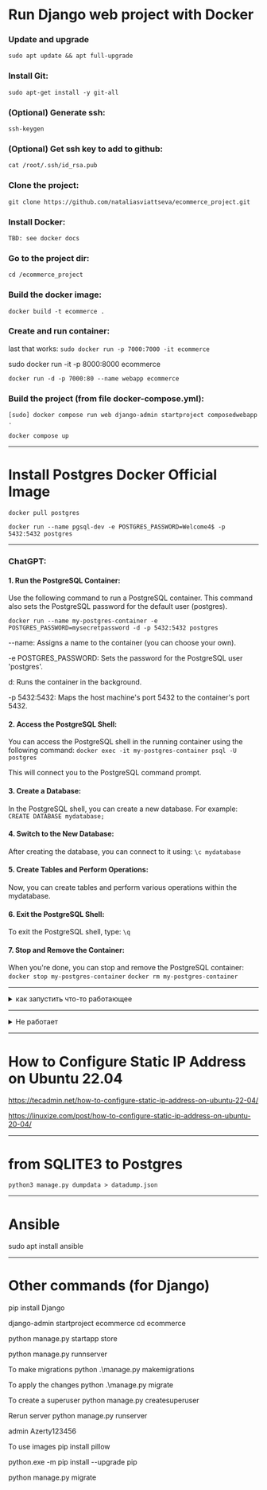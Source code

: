 # Run Django web project with Docker

### Update and upgrade
`sudo apt update && apt full-upgrade
`

### Install Git:
`sudo apt-get install -y git-all`


### (Optional) Generate ssh:
`ssh-keygen`


### (Optional) Get ssh key to add to github: 
`cat /root/.ssh/id_rsa.pub`


### Clone the project:
`git clone https://github.com/nataliasviattseva/ecommerce_project.git`


### Install Docker:
`TBD: see docker docs`


### Go to the project dir:
`cd /ecommerce_project`


### Build the docker image:
`docker build -t ecommerce .`


### Create and run container:
last that works: `sudo docker run -p 7000:7000 -it ecommerce`

sudo docker run -it -p 8000:8000 ecommerce

`docker run -d -p 7000:80 --name webapp ecommerce`



### Build the project (from file docker-compose.yml):
`[sudo] docker compose run web django-admin startproject composedwebapp .`

`docker compose up`


------

# Install Postgres Docker Official Image

`docker pull postgres`

`docker run --name pgsql-dev -e POSTGRES_PASSWORD=Welcome4$ -p 5432:5432 postgres`

***

### ChatGPT:

#### 1. Run the PostgreSQL Container:

Use the following command to run a PostgreSQL container. This command also sets the PostgreSQL password for the default user (postgres).

`docker run --name my-postgres-container -e POSTGRES_PASSWORD=mysecretpassword -d -p 5432:5432 postgres`

--name: Assigns a name to the container (you can choose your own).

-e POSTGRES_PASSWORD: Sets the password for the PostgreSQL user 'postgres'.

d: Runs the container in the background.

-p 5432:5432: Maps the host machine's port 5432 to the container's port 5432.


#### 2. Access the PostgreSQL Shell:
You can access the PostgreSQL shell in the running container using the following command:
`docker exec -it my-postgres-container psql -U postgres`

This will connect you to the PostgreSQL command prompt.


#### 3. Create a Database:
In the PostgreSQL shell, you can create a new database. For example:
`CREATE DATABASE mydatabase;`


#### 4. Switch to the New Database:
After creating the database, you can connect to it using:
`\c mydatabase`


#### 5. Create Tables and Perform Operations:
Now, you can create tables and perform various operations within the mydatabase.


#### 6. Exit the PostgreSQL Shell:
To exit the PostgreSQL shell, type:
`\q`


#### 7. Stop and Remove the Container:
When you're done, you can stop and remove the PostgreSQL container:
`docker stop my-postgres-container`
`docker rm my-postgres-container`

***

<details>
  <summary>как запустить что-то работающее</summary>
  https://commandprompt.com/education/how-to-install-postgresql-using-docker-compose/
</details>

***

<details>
  <summary>Не работает</summary>

https://www.docker.com/blog/how-to-use-the-postgres-docker-official-image/

https://hub.docker.com/_/postgres


https://www.commandprompt.com/education/how-to-create-a-postgresql-database-in-docker/

(Optional - don't want to delete) Grab the latest Postgres version from Docker Hub:
`docker pull postgres`

(Optional - don't want to delete) 
`docker run --name some-postgres -e POSTGRES_PASSWORD={pw} -d postgres`


FROM HERE:

Install git: https://github.com/nataliasviattseva/myDjangoProjet/wiki/Run-Django-web-project-with-Docker#install-git

`git clone https://github.com/nataliasviattseva/postgres.git`

Install Docker: `bash /postgres/dockerInstallPierre.sh`

`cd /postgres`

`docker compose -f dbGreta78.db up` (doesn't work --> **ERROR: parsing /postgres/dbGreta78.db: yaml: control characters are not allowed)**

</details>



-------


# How to Configure Static IP Address on Ubuntu 22.04

https://tecadmin.net/how-to-configure-static-ip-address-on-ubuntu-22-04/

https://linuxize.com/post/how-to-configure-static-ip-address-on-ubuntu-20-04/


------

# from SQLITE3 to Postgres

`python3 manage.py dumpdata > datadump.json`

--------

# Ansible


sudo apt install ansible

-------

# Other commands (for Django)


pip install Django

django-admin startproject ecommerce
cd ecommerce

python manage.py startapp store

python manage.py runnserver

To make migrations
python .\manage.py makemigrations

To apply the changes
python .\manage.py migrate

To create a superuser
 python manage.py createsuperuser 

Rerun server
python manage.py runserver

 admin
 Azerty123456

 To use images
 pip install pillow

 python.exe -m pip install --upgrade pip

python manage.py migrate
